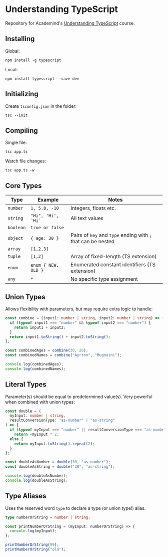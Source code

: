 # Understanding TypeScript

Repository for Academind's [Understanding TypeScript](https://www.udemy.com/course/understanding-typescript) course.

## Installing

Global:

```
npm install -g typescript
```

Local:

```
npm install typescript --save-dev
```

## Initializing

Create `tsconfig.json` in the folder:

```
tsc --init
```

## Compiling

Single file:

```
tsc app.ts
```

Watch file changes:

```
tsc app.ts -w
```

## Core Types

| Type      | Example                | Notes                                                        |
| --------- | ---------------------- | ------------------------------------------------------------ |
| `number`  | `1, 5.8, -10`          | Integers, floats etc.                                        |
| `string`  | `` "Hi", 'Hi', `Hi` `` | All text values                                              |
| `boolean` | `true or false`        |
| `object`  | `{ age: 30 }`          | Pairs of `key` and `type` ending with `;` that can be nested |
| `array`   | `[1,2,3]`              |
| `tuple`   | `[1,2]`                | Array of fixed-length (TS extension)                         |
| `enum`    | `enum { NEW, OLD }`    | Enumerated constant identifiers (TS extension)               |
| `any`     | `*`                    | No specific type assignment                                  |

## Union Types

Allows flexibility with parameters, but may require extra logic to handle:

```typescript
const combine = (input1: number | string, input2: number | string) => {
  if (typeof input1 === "number" && typeof input2 === "number") {
    return input1 + input2;
  }
  return input1.toString() + input2.toString();
};

const combinedAges = combine(30, 26);
const combinedNames = combine("Ayrton", "Mugnaini");

console.log(combinedAges);
console.log(combinedNames);
```

## Literal Types

Parameter(s) should be equal to predetermined value(s). Very powerful when combined with union types:

```typescript
const double = (
  myInput: number | string,
  resultConversionType: "as-number" | "as-string"
) => {
  if (typeof myInput === "number" || resultConversionType === "as-number")
    return +myInput * 2;
  else {
    return myInput.toString().repeat(2);
  }
};

const doubleAsNumber = double(30, "as-number");
const doubleAsString = double("30", "as-string");

console.log(doubleAsNumber);
console.log(doubleAsString);
```

## Type Aliases

Uses the reserved word `type` to declare a type (or union type!) alias.

```typescript
type numberOrString = number | string;

const printNumberOrString = (myInput: numberOrString) => {
  console.log(myInput);
};

printNumberOrString(99);
printNumberOrString("olá");
```
